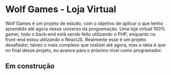 # Wolf Games - Loja Virtual

Wolf Games é um projeto de estudo, com o objetivo de aplicar o que tenho aprendido até agora nesse universo da programação. Uma loja virtual 100% gamer, todo o back-end está sendo feito utilizando o PHP, enquanto no front-end estou utilizando o ReactJS. Realmente esse é um projeto desafiador, talvez o mais complexo que realizei até agora, mas a ideia é que no final desse projeto, eu avance para o próximo nível como programador.

## Em construção